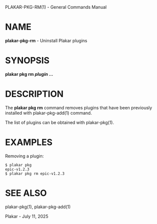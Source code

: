 PLAKAR-PKG-RM(1) - General Commands Manual

# NAME

**plakar-pkg-rm** - Uninstall Plakar plugins

# SYNOPSIS

**plakar&nbsp;pkg&nbsp;rm&nbsp;*plugin&nbsp;...*&zwnj;**

# DESCRIPTION

The
**plakar pkg rm**
command removes plugins that have been previously installed with
plakar-pkg-add(1)
command.

The list of plugins can be obtained with
plakar-pkg(1).

# EXAMPLES

Removing a plugin:

	$ plakar pkg
	epic-v1.2.3
	$ plakar pkg rm epic-v1.2.3

# SEE ALSO

plakar-pkg(1),
plakar-pkg-add(1)

Plakar - July 11, 2025
